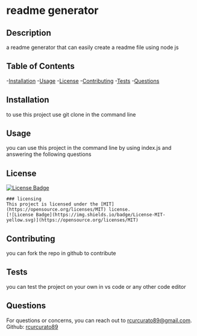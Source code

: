 # readme generator

  ## Description
  a readme generator that can easily create a readme file using node js

  ## Table of Contents
  -[Installation](#installation)
  -[Usage](#usage)
  -[License](#license)
  -[Contributing](#contributing)
  -[Tests](#tests)
  -[Questions](#questions)

  ## Installation
  to use this project use git clone in the command line

  ## Usage
  you can use this project in the command line by using index.js and answering the following questions

  ## License
  [![License Badge](https://img.shields.io/badge/License-MIT-yellow.svg)](https://opensource.org/licenses/MIT)
  
    ### licensing
    This project is licensed under the [MIT](https://opensource.org/licenses/MIT) license.
    [![License Badge](https://img.shields.io/badge/License-MIT-yellow.svg)](https://opensource.org/licenses/MIT)

  ## Contributing
  you can fork the repo in github to contribute

  ## Tests
  you can test the project on your own in vs code or any other code editor

  ## Questions
  For questions or concerns, you can reach out to rcurcurato89@gmail.com.
  Github: [rcurcurato89](https://github.com/rcurcurato89)

